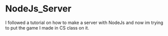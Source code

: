 # NodeJs_Server
I followed a tutorial on how to make a server with NodeJs and now im trying to put the game I made in CS class on it.
